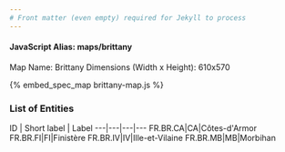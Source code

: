 ```yaml
---
# Front matter (even empty) required for Jekyll to process
---
```


#### JavaScript Alias: maps/brittany

Map Name: Brittany
Dimensions (Width x Height): 610x570



{% embed_spec_map brittany-map.js %}

### List of Entities

ID | Short label | Label
---|---|---|---
FR.BR.CA|CA|Côtes-d'Armor
FR.BR.FI|FI|Finistère
FR.BR.IV|IV|Ille-et-Vilaine
FR.BR.MB|MB|Morbihan